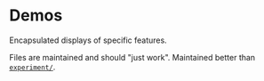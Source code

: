 # Demos

Encapsulated displays of specific features.

Files are maintained and should "just work". Maintained better than [`experiment/`](./experiment).
